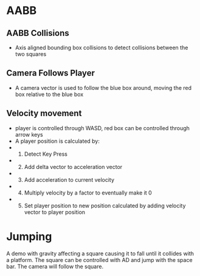 # AABB
## AABB Collisions
- Axis aligned bounding box collisions to detect collisions between the two squares
## Camera Follows Player
- A camera vector is used to follow the blue box around, moving the red box relative to the blue box
## Velocity movement
- player is controlled through WASD, red box can be controlled through arrow keys
- A player position is calculated by:
- 1. Detect Key Press
- 2. Add delta vector to acceleration vector
- 3. Add acceleration to current velocity
- 4. Multiply velocity by a factor to eventually make it 0
- 5. Set player position to new position calculated by adding velocity vector to player position

# Jumping
A demo with gravity affecting a square causing it to fall until it collides with a platform. The square can be controlled with AD and jump with the space bar. The camera will follow the square. 

